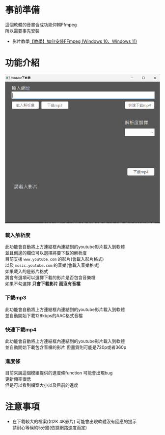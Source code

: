 # 事前準備

這個軟體的音畫合成功能仰賴Ffmpeg    
所以需要事先安裝  
* 影片教學[【教學】如何安裝FFmpeg (Windows 10、Windows 11)](https://youtu.be/ERee4DY2LQ8?si=ilnnlYuDMEaG72dH)


# 功能介紹

![image](https://github.com/ck7-32/pytube-pyqt/blob/main/ui%20image.png?raw=true)
### 載入解析度
此功能會自動將上方連結框內連結到的youtube影片載入到軟體  
並且側邊的欄位可以選擇將要下載的解析度  
目前支援 ```www.youtube.com``` 的影片(會載入影片格式)  
以及 `music.youtube.com` 的音樂(會載入音樂格式)  
如果載入的是影片格式  
將會有選項可以選擇下載的影片是否包含音樂檔  
如果不勾選擇 **只會下載影片 而沒有音檔**  
###

### 下載mp3  
此功能會自動將上方連結框內連結到的youtube影片載入到軟體   
並自動開始下載128kbps的AAC格式音檔  

### 快速下載mp4
此功能會自動將上方連結框內連結到的youtube影片載入到軟體  
並自動開始下載包含音檔的影片 但畫質則可能是720p或者360p  


### 進度條
目前來說這個模組提供的進度條function 可能會出現bug  
更新頻率很低  
但是可以看到檔案大小以及目前的進度  

# 注意事項

* 在下載較大的檔案(如2K 4K影片) 可能會出現軟體沒有回應的提示  
	請耐心等候約5分鐘(依據網路速度而定)  
